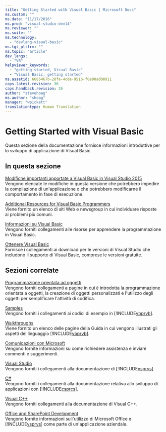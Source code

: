 ```yaml
---
title: "Getting Started with Visual Basic | Microsoft Docs"
ms.custom: ""
ms.date: "11/17/2016"
ms.prod: "visual-studio-dev14"
ms.reviewer: ""
ms.suite: ""
ms.technology: 
  - "devlang-visual-basic"
ms.tgt_pltfrm: ""
ms.topic: "article"
dev_langs: 
  - "VB"
helpviewer_keywords: 
  - "getting started, Visual Basic"
  - "Visual Basic, getting started"
ms.assetid: 6685467b-28fa-4cde-9516-f0e00ad08911
caps.latest.revision: 36
caps.handback.revision: 36
author: "stevehoag"
ms.author: "shoag"
manager: "wpickett"
translationtype: Human Translation
---
```

# Getting Started with Visual Basic
Questa sezione della documentazione fornisce informazioni introduttive per lo sviluppo di applicazione di Visual Basic.  
  
## In questa sezione  
 [Modifiche importanti apportate a Visual Basic in Visual Studio 2015](../../visual-basic/getting-started/breaking-changes-in-visual-studio-2015.md)  
 Vengono elencate le modifiche in questa versione che potrebbero impedire la compilazione di un'applicazione o che potrebbero modificarne il comportamento in fase di esecuzione.  
  
 [Additional Resources for Visual Basic Programmers](../../visual-basic/getting-started/additional-resources.md)  
 Viene fornito un elenco di siti Web e newsgroup in cui individuare risposte ai problemi più comuni.  
  
 [Informazioni su Visual Basic](http://msdn.microsoft.com/vstudio/hh388573.aspx)  
 Vengono forniti collegamenti alle risorse per apprendere la programmazione in Visual Basic.  
  
 [Ottenere Visual Basic](https://www.visualstudio.com/en-us/downloads/download-visual-studio-vs.aspx)  
 Fornisce i collegamenti ai download per le versioni di Visual Studio che includono il supporto di Visual Basic, comprese le versioni gratuite.  
  
## Sezioni correlate  
 [Programmazione orientata ad oggetti](../Topic/Object-Oriented%20Programming%20\(C%23%20and%20Visual%20Basic\).md)  
 Vengono forniti collegamenti a pagine in cui è introdotta la programmazione orientata a oggetti, la creazione di oggetti personalizzati e l'utilizzo degli oggetti per semplificare l'attività di codifica.  
  
 [Samples](../../visual-basic/sample-applications.md)  
 Vengono forniti i collegamenti ai codici di esempio in [!INCLUDE[vbprvb](../../csharp/programming-guide/concepts/linq/includes/vbprvb_md.md)].  
  
 [Walkthroughs](../../visual-basic/walkthroughs.md)  
 Viene fornito un elenco delle pagine della Guida in cui vengono illustrati gli aspetti del linguaggio [!INCLUDE[vbprvb](../../csharp/programming-guide/concepts/linq/includes/vbprvb_md.md)].  
  
 [Comunicazioni con Microsoft](/visual-studio/ide/talk-to-us)  
 Vengono fornite informazioni su come richiedere assistenza e inviare commenti e suggerimenti.  
  
 [Visual Studio](http://msdn.microsoft.com/it-it/06ddebea-2c83-4a45-bb48-6264c797ed93)  
 Vengono forniti i collegamenti alla documentazione di [!INCLUDE[vsprvs](../../csharp/includes/vsprvs_md.md)].  
  
 [C\#](../../csharp/csharp.md)  
 Vengono forniti i collegamenti alla documentazione relativa allo sviluppo di applicazioni con [!INCLUDE[csprcs](../../csharp/includes/csprcs_md.md)].  
  
 [Visual C\+\+](/visual-cpp/top/visual-cpp-in-visual-studio-2015)  
 Vengono forniti collegamenti alla documentazione di Visual C\+\+.  
  
 [Office and SharePoint Development](/office-dev/office-dev/office-and-sharepoint-development-in-visual-studio)  
 Vengono fornite informazioni sull'utilizzo di Microsoft Office e [!INCLUDE[vsprvs](../../csharp/includes/vsprvs_md.md)] come parte di un'applicazione aziendale.